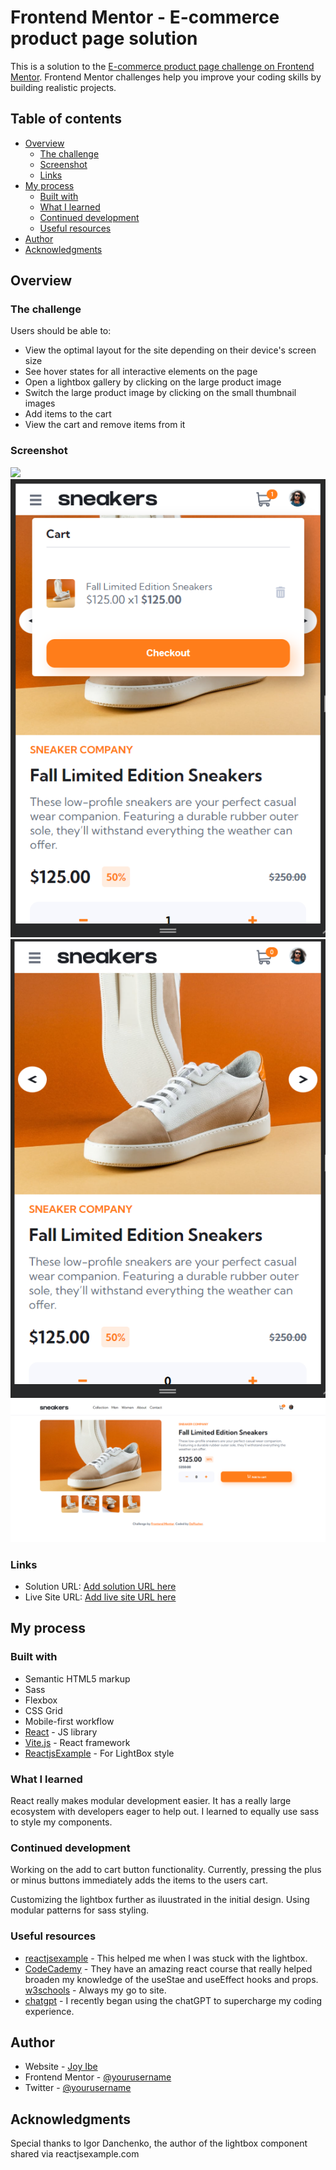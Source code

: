 # Frontend Mentor - E-commerce product page solution

This is a solution to the [E-commerce product page challenge on Frontend Mentor](https://www.frontendmentor.io/challenges/ecommerce-product-page-UPsZ9MJp6). Frontend Mentor challenges help you improve your coding skills by building realistic projects.

## Table of contents

- [Overview](#overview)
  - [The challenge](#the-challenge)
  - [Screenshot](#screenshot)
  - [Links](#links)
- [My process](#my-process)
  - [Built with](#built-with)
  - [What I learned](#what-i-learned)
  - [Continued development](#continued-development)
  - [Useful resources](#useful-resources)
- [Author](#author)
- [Acknowledgments](#acknowledgments)


## Overview

### The challenge

Users should be able to:

- View the optimal layout for the site depending on their device's screen size
- See hover states for all interactive elements on the page
- Open a lightbox gallery by clicking on the large product image
- Switch the large product image by clicking on the small thumbnail images
- Add items to the cart
- View the cart and remove items from it

### Screenshot

![](./screenshot.jpg)
![](./screenshots/sneakers-cart.png)
![](./screenshots/sneakers-mobile.png)
![](./screenshots/sneakers-web.png)


### Links

- Solution URL: [Add solution URL here](https://github.com/DaFlusher/FEM-ecommerce-product-page-main)
- Live Site URL: [Add live site URL here](https://fem-ecommerce-product-page-main.vercel.app/)

## My process

### Built with

- Semantic HTML5 markup
- Sass
- Flexbox
- CSS Grid
- Mobile-first workflow
- [React](https://reactjs.org/) - JS library
- [Vite.js](https://github.com/vitejs) - React framework
- [ReactjsExample](https://reactjsexample.com/a-customizable-extendable-and-modern-react-lightbox-component/) - For LightBox style



### What I learned

React really makes modular development easier. It has a really large ecosystem with developers eager to help out. I learned to equally use sass to style my components. 



### Continued development

Working on the add to cart button functionality. Currently, pressing the plus or minus buttons immediately adds the items to the users cart.

Customizing the lightbox further as iluustrated in the initial design.
Using modular patterns for sass styling.



### Useful resources

- [reactjsexample](https://reactjsexample.com/a-customizable-extendable-and-modern-react-lightbox-component/) - This helped me when I was stuck with the lightbox. 
- [CodeCademy](https://www.codecademy.com/courses/react-101/lessons/your-first-react-component) - They have an amazing react course that really helped broaden my knowledge of the useStae and useEffect hooks and props.
[w3schools](https://www.w3schoolscom) - Always my go to site.
- [chatgpt](https://www.openai.com) - I recently began using the chatGPT to supercharge my coding experience.


## Author

- Website - [Joy Ibe](https://www.your-site.com)
- Frontend Mentor - [@yourusername](https://www.frontendmentor.io/profile/DaFlusher)
- Twitter - [@yourusername](https://www.twitter.com/@Joyibe17)



## Acknowledgments

Special thanks to Igor Danchenko, the author of the lightbox component shared via reactjsexample.com

